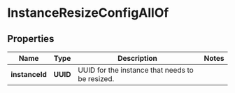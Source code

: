 

# InstanceResizeConfigAllOf


## Properties

Name | Type | Description | Notes
------------ | ------------- | ------------- | -------------
**instanceId** | **UUID** | UUID for the instance that needs to be resized. | 



